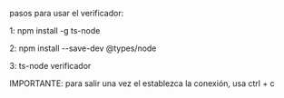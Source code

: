 pasos para usar el verificador:

1: npm install -g ts-node

2: npm install --save-dev @types/node

3: ts-node verificador


IMPORTANTE: para salir una vez el establezca la conexión, usa ctrl + c

